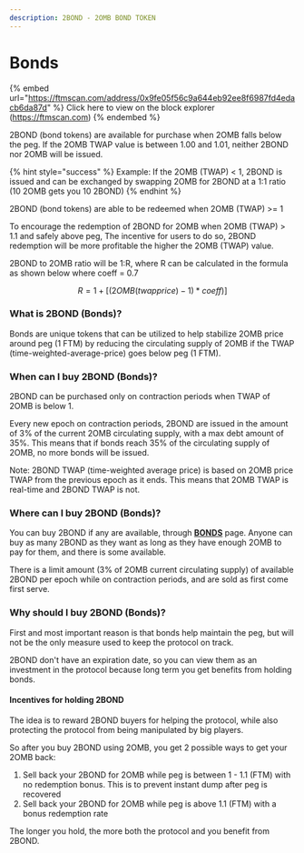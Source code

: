 ```yaml
---
description: 2BOND - 2OMB BOND TOKEN
---
```


# Bonds

{% embed url="https://ftmscan.com/address/0x9fe05f56c9a644eb92ee8f6987fd4edacb6da87d" %}
Click here to view on the block explorer (https://ftmscan.com)
{% endembed %}

2BOND (bond tokens) are available for purchase when 2OMB falls below the peg. If the 2OMB TWAP value is between 1.00 and 1.01, neither 2BOND nor 2OMB will be issued.

{% hint style="success" %}
Example: If the 2OMB (TWAP) < 1, 2BOND is issued and can be exchanged by swapping 2OMB for 2BOND at a 1:1 ratio (10 2OMB gets you 10 2BOND)
{% endhint %}

2BOND (bond tokens) are able to be redeemed when 2OMB (TWAP) >= 1&#x20;

To encourage the redemption of 2BOND for 2OMB when 2OMB (TWAP) > 1.1 and safely above peg, The incentive for users to do so, 2BOND redemption will be more profitable the higher the 2OMB (TWAP) value.&#x20;

2BOND to 2OMB ratio will be 1:R, where R can be calculated in the formula as shown below where coeff = 0.7

$$
R = 1 + [(2OMB(twapprice)-1)*coeff)]
$$

### What is 2BOND (Bonds)?

Bonds are unique tokens that can be utilized to help stabilize 2OMB price around peg (1 FTM) by reducing the circulating supply of 2OMB if the TWAP (time-weighted-average-price) goes below peg (1 FTM).

### When can I buy 2BOND (Bonds)?

2BOND can be purchased only on contraction periods when TWAP of 2OMB is below 1.

Every new epoch on contraction periods, 2BOND are issued in the amount of 3% of the current 2OMB circulating supply, with a max debt amount of 35%. This means that if bonds reach 35% of the circulating supply of 2OMB, no more bonds will be issued.

Note: 2BOND TWAP (time-weighted average price) is based on 2OMB price TWAP from the previous epoch as it ends.  This means that 2OMB TWAP is real-time and 2BOND TWAP is not.

### Where can I buy 2BOND (Bonds)?

You can buy 2BOND if any are available, through [**BONDS**](https://2omb.finance/bonds) page. Anyone can buy as many 2BOND as they want as long as they have enough 2OMB to pay for them, and there is some available.

There is a limit amount (3% of 2OMB current circulating supply) of available 2BOND per epoch while on contraction periods, and are sold as first come first serve.

### Why should I buy 2BOND (Bonds)?

First and most important reason is that bonds help maintain the peg, but will not be the only measure used to keep the protocol on track.

2BOND don't have an expiration date, so you can view them as an investment in the protocol because long term you get benefits from holding bonds.

#### Incentives for holding 2BOND&#x20;

The idea is to reward 2BOND buyers for helping the protocol, while also protecting the protocol from being manipulated by big players.

So after you buy 2BOND using 2OMB, you get 2 possible ways to get your 2OMB back:

1. Sell back your 2BOND for 2OMB while peg is between 1 - 1.1 (FTM) with no redemption bonus. This is to prevent instant dump after peg is recovered
2. Sell back your 2BOND for 2OMB while peg is above 1.1 (FTM) with a bonus redemption rate

The longer you hold, the more both the protocol and you benefit from 2BOND.
